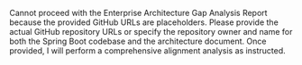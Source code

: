 Cannot proceed with the Enterprise Architecture Gap Analysis Report because the provided GitHub URLs are placeholders. Please provide the actual GitHub repository URLs or specify the repository owner and name for both the Spring Boot codebase and the architecture document. Once provided, I will perform a comprehensive alignment analysis as instructed.